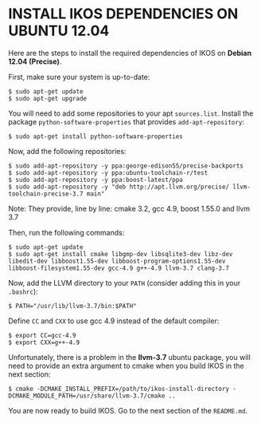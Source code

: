 INSTALL IKOS DEPENDENCIES ON UBUNTU 12.04
=========================================

Here are the steps to install the required dependencies of IKOS on **Debian 12.04 (Precise)**.

First, make sure your system is up-to-date:

```
$ sudo apt-get update
$ sudo apt-get upgrade
```

You will need to add some repositories to your apt `sources.list`. Install the package `python-software-properties` that provides `add-apt-repository`:

```
$ sudo apt-get install python-software-properties
```

Now, add the following repositories:

```
$ sudo add-apt-repository -y ppa:george-edison55/precise-backports
$ sudo add-apt-repository -y ppa:ubuntu-toolchain-r/test
$ sudo add-apt-repository -y ppa:boost-latest/ppa
$ sudo add-apt-repository -y "deb http://apt.llvm.org/precise/ llvm-toolchain-precise-3.7 main"
```

Note: They provide, line by line: cmake 3.2, gcc 4.9, boost 1.55.0 and llvm 3.7

Then, run the following commands:

```
$ sudo apt-get update
$ sudo apt-get install cmake libgmp-dev libsqlite3-dev libz-dev libedit-dev libboost1.55-dev libboost-program-options1.55-dev libboost-filesystem1.55-dev gcc-4.9 g++-4.9 llvm-3.7 clang-3.7
```

Now, add the LLVM directory to your `PATH` (consider adding this in your `.bashrc`):

```
$ PATH="/usr/lib/llvm-3.7/bin:$PATH"
```

Define `CC` and `CXX` to use gcc 4.9 instead of the default compiler:

```
$ export CC=gcc-4.9
$ export CXX=g++-4.9
```

Unfortunately, there is a problem in the **llvm-3.7** ubuntu package, you will need to provide an extra argument to cmake when you build IKOS in the next section:

```
$ cmake -DCMAKE_INSTALL_PREFIX=/path/to/ikos-install-directory -DCMAKE_MODULE_PATH=/usr/share/llvm-3.7/cmake ..
```

You are now ready to build IKOS. Go to the next section of the `README.md`.
